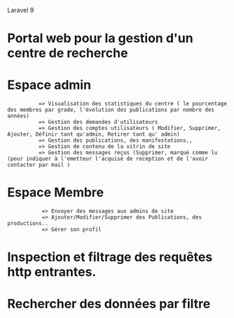Laravel 9
# Portal web pour la gestion d'un centre de recherche
# Espace admin 
              => Visualisation des statistiques du centre ( le pourcentage des membres par grade, l'évolution des publications par nombre des années)
              => Gestion des demandes d'utilisateurs
              => Gestion des comptes utilisateurs ( Modifier, Supprimer, Ajouter, Définir tant qu'admin, Retirer tant qu' admin) 
              => Gestion des publications, des manifestations,, 
              => Gestion de contenu de la vitrin de site 
              => Gestion des messages reçus (Supprimer, marqué comme lu (pour indiquer à l'emetteur l'acquisé de reception et de l'avoir contacter par mail )
# Espace Membre 
               => Envoyer des messages aux admins de site 
               => Ajouter/Modifier/Supprimer des Publications, des productions..
               => Gérer son profil
# Inspection et filtrage des requêtes http entrantes.
# Rechercher des données par filtre
